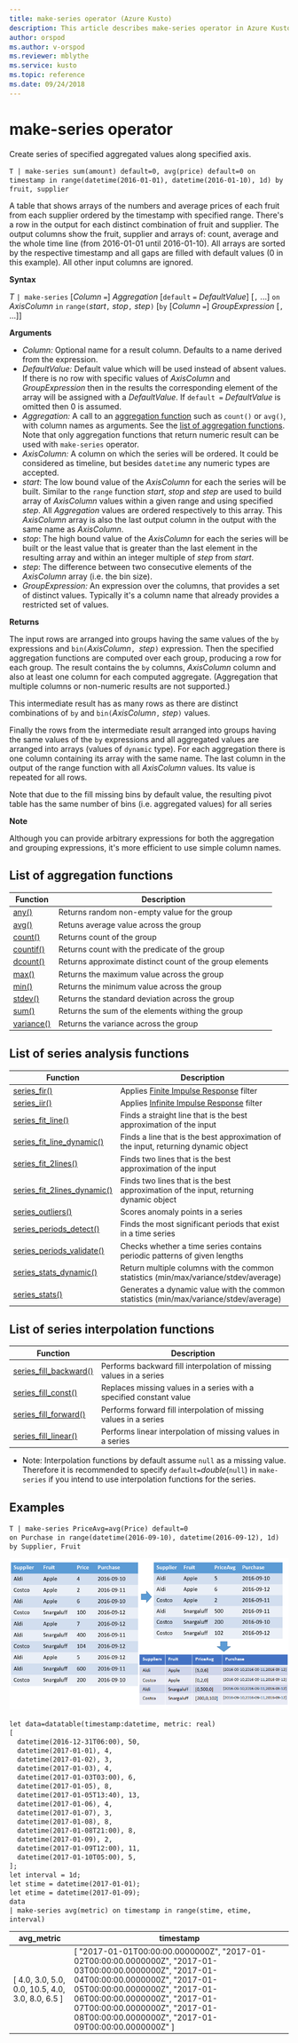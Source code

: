 ```yaml
---
title: make-series operator (Azure Kusto)
description: This article describes make-series operator in Azure Kusto.
author: orspod
ms.author: v-orspod
ms.reviewer: mblythe
ms.service: kusto
ms.topic: reference
ms.date: 09/24/2018
---
```

# make-series operator

Create series of specified aggregated values along specified axis. 

    T | make-series sum(amount) default=0, avg(price) default=0 on timestamp in range(datetime(2016-01-01), datetime(2016-01-10), 1d) by fruit, supplier

A table that shows arrays of the numbers and average prices of each fruit from each supplier ordered by the timestamp with specified range. There's a row in the output for each distinct combination of fruit and supplier. The output columns show the fruit, supplier and arrays of: count, average and the whole time line (from 2016-01-01 until 2016-01-10). All arrays are sorted by the respective timestamp and all gaps are filled with default values (0 in this example). All other input columns are ignored.

**Syntax**

*T* `| make-series`
      [*Column* `=`] *Aggregation* [`default` `=` *DefaultValue*] [`,` ...]
    `on` *AxisColumn* `in` `range(`*start*`,` *stop*`,` *step*`)`
    [`by`
      [*Column* `=`] *GroupExpression* [`,` ...]]

**Arguments**

* *Column:* Optional name for a result column. Defaults to a name derived from the expression.
* *DefaultValue:* Default value which will be used instead of absent values. If there is no row with specific values of *AxisColumn* and *GroupExpression* then in the results the corresponding element of the array will be assigned with a *DefaultValue*. If `default =` *DefaultValue* is omitted then 0 is assumed. 
* *Aggregation:* A call to an [aggregation function](make-seriesoperator.md#list-of-aggregation-functions) such as `count()` or `avg()`, with column names as arguments. See the [list of aggregation functions](make-seriesoperator.md#list-of-aggregation-functions). Note that only aggregation functions that return numeric result can be used with `make-series` operator.
* *AxisColumn:* A column on which the series will be ordered. It could be considered as timeline, but besides `datetime` any numeric types are accepted.
* *start*: The low bound value of the *AxisColumn* for each the series will be built. Similar to the `range` function *start*, *stop* and *step* are used to build array of *AxisColumn* values within a given range and using specified *step*. All *Aggregation* values are ordered respectively to this array. This *AxisColumn* array is also the last output column in the output with the same name as *AxisColumn*.
* *stop*: The high bound value of the *AxisColumn* for each the series will be built or the least value that is greater than the last element in the resulting array and within an integer multiple of *step* from *start*.
* *step*: The difference between two consecutive elements of the *AxisColumn* array (i.e. the bin size).
* *GroupExpression:* An expression over the columns, that provides a set of distinct values. Typically it's a column name that already provides a restricted set of values. 

**Returns**

The input rows are arranged into groups having the same values of the `by` expressions and `bin(`*AxisColumn*`, `*step*`)` expression. Then the specified aggregation functions are computed over each group, producing a row for each group. The result contains the `by` columns, *AxisColumn* column and also at least one column for each computed aggregate. (Aggregation that multiple columns or non-numeric results are not supported.)

This intermediate result has as many rows as there are distinct combinations of `by` and `bin(`*AxisColumn*`,` *step*`)` values.

Finally the rows from the intermediate result arranged into groups having the same values of the `by` expressions and all aggregated values are arranged into arrays (values of `dynamic` type). For each aggregation there is one column containing its array with the same name. The last column in the output of the range function with all *AxisColumn* values. Its value is repeated for all rows. 

Note that due to the fill missing bins by default value, the resulting pivot table has the same number of bins (i.e. aggregated values) for all series  

**Note**

Although you can provide arbitrary expressions for both the aggregation and grouping expressions, it's more efficient to use simple column names.
 

## List of aggregation functions

|Function|Description|
|--------|-----------|
|[any()](any-aggfunction.md)|Returns random non-empty value for the group|
|[avg()](avg-aggfunction.md)|Retuns average value across the group|
|[count()](count-aggfunction.md)|Returns count of the group|
|[countif()](countif-aggfunction.md)|Returns count with the predicate of the group|
|[dcount()](dcount-aggfunction.md)|Returns approximate distinct count of the group elements|
|[max()](max-aggfunction.md)|Returns the maximum value across the group|
|[min()](min-aggfunction.md)|Returns the minimum value across the group|
|[stdev()](stdev-aggfunction.md)|Returns the standard deviation across the group|
|[sum()](sum-aggfunction.md)|Returns the sum of the elements withing the group|
|[variance()](variance-aggfunction.md)|Returns the variance across the group|

## List of series analysis functions

|Function|Description|
|--------|-----------|
|[series_fir()](series-firfunction.md)|Applies [Finite Impulse Response](https://en.wikipedia.org/wiki/Finite_impulse_response) filter|
|[series_iir()](series-iirfunction.md)|Applies [Infinite Impulse Response](https://en.wikipedia.org/wiki/Infinite_impulse_response) filter|
|[series_fit_line()](series-fit-linefunction.md)|Finds a straight line that is the best approximation of the input|
|[series_fit_line_dynamic()](series-fit-line-dynamicfunction.md)|Finds a line that is the best approximation of the input, returning dynamic object|
|[series_fit_2lines()](series-fit-2linesfunction.md)|Finds two lines that is the best approximation of the input|
|[series_fit_2lines_dynamic()](series-fit-2lines-dynamicfunction.md)|Finds two lines that is the best approximation of the input, returning dynamic object|
|[series_outliers()](series-outliersfunction.md)|Scores anomaly points in a series|
|[series_periods_detect()](series-periods-detectfunction.md)|Finds the most significant periods that exist in a time series|
|[series_periods_validate()](series-periods-validatefunction.md)|Checks whether a time series contains periodic patterns of given lengths|
|[series_stats_dynamic()](series-stats-dynamicfunction.md)|Return multiple columns with the common statistics (min/max/variance/stdev/average)|
|[series_stats()](series-statsfunction.md)|Generates a dynamic value with the common statistics (min/max/variance/stdev/average)|
  
## List of series interpolation functions
|Function|Description|
|--------|-----------|
|[series_fill_backward()](series-fill-backwardfunction.md)|Performs backward fill interpolation of missing values in a series|
|[series_fill_const()](series-fill-constfunction.md)|Replaces missing values in a series with a specified constant value|
|[series_fill_forward()](series-fill-forwardfunction.md)|Performs forward fill interpolation of missing values in a series|
|[series_fill_linear()](series-fill-linearfunction.md)|Performs linear interpolation of missing values in a series|

* Note: Interpolation functions by default assume `null` as a missing value. Therefore it is recommended to specify `default=`*double*(`null`) in `make-series` if you intend to use interpolation functions for the series. 

## Examples
  
```kusto
T | make-series PriceAvg=avg(Price) default=0
on Purchase in range(datetime(2016-09-10), datetime(2016-09-12), 1d) by Supplier, Fruit
```
  
![](./Images/aggregations/makeseries.png)
  
```kusto
let data=datatable(timestamp:datetime, metric: real)
[
  datetime(2016-12-31T06:00), 50,
  datetime(2017-01-01), 4,
  datetime(2017-01-02), 3,
  datetime(2017-01-03), 4,
  datetime(2017-01-03T03:00), 6,
  datetime(2017-01-05), 8,
  datetime(2017-01-05T13:40), 13,
  datetime(2017-01-06), 4,
  datetime(2017-01-07), 3,
  datetime(2017-01-08), 8,
  datetime(2017-01-08T21:00), 8,
  datetime(2017-01-09), 2,
  datetime(2017-01-09T12:00), 11,
  datetime(2017-01-10T05:00), 5,
];
let interval = 1d;
let stime = datetime(2017-01-01);
let etime = datetime(2017-01-09);
data
| make-series avg(metric) on timestamp in range(stime, etime, interval)  
```
  
|avg_metric|timestamp|
|---|---|
|[ 4.0, 3.0, 5.0, 0.0, 10.5, 4.0, 3.0, 8.0, 6.5 ]|[ "2017-01-01T00:00:00.0000000Z", "2017-01-02T00:00:00.0000000Z", "2017-01-03T00:00:00.0000000Z", "2017-01-04T00:00:00.0000000Z", "2017-01-05T00:00:00.0000000Z", "2017-01-06T00:00:00.0000000Z", "2017-01-07T00:00:00.0000000Z", "2017-01-08T00:00:00.0000000Z", "2017-01-09T00:00:00.0000000Z" ]|  